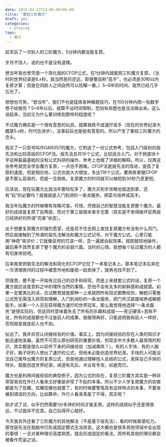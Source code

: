 ```yaml
---
date: 2015-04-22T13:06:00+08:00
title: "重拾三阶魔方"
draft: yes
categories:
  - playing
tags:
  - 魔方
---
```


前天玩了一次别人的三阶魔方，5分钟内都没能复原。

岁月不饶人，说的也不是没有道理。

想当年我也曾凭借一个简化版的CFOP公式，在1分钟内就能把三阶魔方复原。（当时的世界纪录是6.x秒。我当然差的还远，即便要自称“高手”，也必须是30秒以内复原才算；但是在同龄人之间自然可以炫耀一番。）5~6年的时间，竟然已经几乎忘光了。

想想也可笑。“想当年”，我们不也是猛练各种解题技巧，在100分钟内把一张数学卷子给做完？5~6年以后，就算不设时间限制，恐怕有些题也是没法做出来。这么说起来，当初又为什么要训练到那样的程度呢？

不过魔方确实是一个很有意思的玩具。就算我练不成速拧高手（现在的世界纪录大概是5.x秒，时代在进步），没事玩玩也是挺有意思的。所以产生了重拾三阶魔方的念头。

我买了一只型号叫作GAN357的魔方，它附送了一份公式参考，包括入门级别的层先法和比较高级的CFOP法。层先法总共10个公式，比较适合入门。对于拼底块十字这种最最基础的没有公式科研的操作，参考上也做了详细的解释。所以，仅靠这张参考就完全学会魔方复原，一点也不困难。CFOP法是层先法的改进，提高了复原的速度，但是相应地，公式也就大大增加，多达119个公式。要熟练掌握CFOP是不那么容易的，但是一旦熟练，复原魔方的时间就可以缩短到30秒乃至更短。

应该说，现在玩魔方比我当年要轻松多了，魔方买到手攻略也就送到家，还有“玩”的必要吗？直接就是入门到进阶一条龙服务，把菜鸟培养成高手。

我当年玩魔方的时候哪有攻略可查。可惜，凭借自己的智慧没能复原整个魔方。最好的成绩是复原了前两层，而对于第三层根本束手无策（其实是不舍得破坏前两层已经拼好的所谓“完美”状态）。

出于想要复原魔方的强烈愿望，还是忍不住去网上查找复原魔方有没有什么窍门。然后就接触到了所谓的层先法解法和魔方公式记号。对于魔方公式，心里只能用“神奇”来评价；它就像巫师的咒语一样，念一遍就会起效果。按部就班地操作，最后果不其然复原了整个魔方的全部六面。当时的心情，我想每个玩过魔方的人都有切身体验吧。

后来我曾把层先法的解法和简化的CFOP记在了一本笔记本上。那本笔记本后来在一次清理房间的过程中被意外地和废纸一起卖掉了，就再也找不到了。

但我想，要不是一开始有过自己的动手和研究，而是上来就套公式的话，复原一个魔方就应该是意料之中的理所当然的事情，恐怕不会有太多的新鲜感和成就感。如果一定要类比的话，应试教育就是那种一上来就把所有招式都教给你，解题只需套公式而无需深入研究和理解，入门到进阶的一条龙服务，把门外汉直接培养成解题能手。如果一个人志在获得魔方速拧的世界冠军，那么我觉得他选择“一条龙服务”是很实际的。但这同时意味着失去了所有的乐趣和成就——死记硬背+苦练不说，所有的成就都也不过是前人的成果，我做得再好，只能说明我和前人一样好，否则就是我连前人也不如。

扯远了。我并非否认间接经验的价值。事实上，因为间接经验的存在人类的知识才能迅速地发展。虽然不可否认原创研究的重要价值，但现实中大多数人最常用的知识，其实都是很久以前传下来的间接经验（加减乘除？）。有的人手快，有的人脑子好。脑子好的人想出了速拧的公式，但他未必能创造世界纪录。手快的人可能没法自己推导出魔方的复原公式，但是他通过理解他人总结的公式，发挥自己手快的特长，就能创造世界纪录。闻道有先后，术业有专攻，如是而已。

魔方也是利用间接经验的典型例子。因为公式的存在，复原三阶魔方其实是一种非常容易但在外行人看来又好像是非常了不起的本事。所以不少人学复原魔方的初衷都是为了炫耀。炫耀炫耀也就罢了，有的时候要警惕具有这样特点的本事，不要发展到错误的方向，比如算命，外行人看来真是了不得，其实呢？

刚才试了试，似乎仍然需要1分多钟的时间才能复原。这样的成绩似乎还差得很远，不过我并不在意。自己玩得开心就好。

今天我另外还看了三阶魔方的其他解法（不是基于层先法），看的时候甚感吃力。感觉层先法在我脑中已形成固定模式无法改变。这大概也是很多其他领域中会出现的事情：一旦对某种理论高度熟悉，就会形成固定的看法，而所有其他的理论都会被看作荒诞之谈。

<!--more-->
